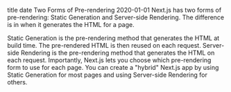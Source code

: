 title	date
Two Forms of Pre-rendering
2020-01-01
Next.js has two forms of pre-rendering: Static Generation and Server-side Rendering. The difference is in when it generates the HTML for a page.

Static Generation is the pre-rendering method that generates the HTML at build time. The pre-rendered HTML is then reused on each request.
Server-side Rendering is the pre-rendering method that generates the HTML on each request.
Importantly, Next.js lets you choose which pre-rendering form to use for each page. You can create a "hybrid" Next.js app by using Static Generation for most pages and using Server-side Rendering for others.